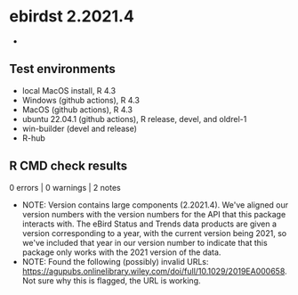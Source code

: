 # ebirdst 2.2021.4

- 

## Test environments

- local MacOS install, R 4.3
- Windows (github actions), R 4.3
- MacOS (github actions), R 4.3
- ubuntu 22.04.1 (github actions), R release, devel, and oldrel-1
- win-builder (devel and release)
- R-hub

## R CMD check results

0 errors | 0 warnings | 2 notes

- NOTE: Version contains large components (2.2021.4). We've aligned our version numbers with the version numbers for the API that this package interacts with. The eBird Status and Trends data products are given a version corresponding to a year, with the current version being 2021, so we've included that year in our version number to indicate that this package only works with the 2021 version of the data.
- NOTE: Found the following (possibly) invalid URLs: https://agupubs.onlinelibrary.wiley.com/doi/full/10.1029/2019EA000658. Not sure why this is flagged, the URL is working.
